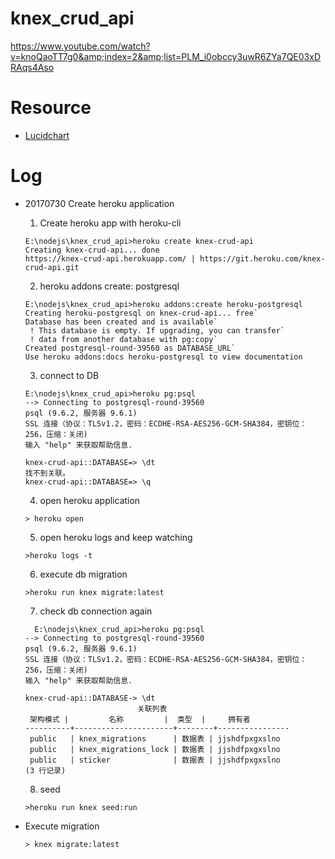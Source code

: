 # knex_crud_api

https://www.youtube.com/watch?v=knoQaoTT7g0&amp;index=2&amp;list=PLM_i0obccy3uwR6ZYa7QE03xDRAqs4Aso

# Resource

- [Lucidchart](https://www.lucidchart.com)

# Log

- 20170730 Create heroku application

  1. Create heroku app with heroku-cli

    ```
    E:\nodejs\knex_crud_api>heroku create knex-crud-api
    Creating knex-crud-api... done
    https://knex-crud-api.herokuapp.com/ | https://git.heroku.com/knex-crud-api.git
    ```

  2. heroku addons create: postgresql

    ```
    E:\nodejs\knex_crud_api>heroku addons:create heroku-postgresql
    Creating heroku-postgresql on knex-crud-api... free`
    Database has been created and is available`
     ! This database is empty. If upgrading, you can transfer`
     ! data from another database with pg:copy`
    Created postgresql-round-39560 as DATABASE_URL`
    Use heroku addons:docs heroku-postgresql to view documentation
    ```

  3. connect to DB

    ```
    E:\nodejs\knex_crud_api>heroku pg:psql
    --> Connecting to postgresql-round-39560
    psql (9.6.2, 服务器 9.6.1)
    SSL 连接（协议：TLSv1.2，密码：ECDHE-RSA-AES256-GCM-SHA384，密钥位：256，压缩：关闭)
    输入 "help" 来获取帮助信息.

    knex-crud-api::DATABASE=> \dt
    找不到关联。
    knex-crud-api::DATABASE=> \q
    ```

  4. open heroku application

    ```
    > heroku open
    ```

  5. open heroku logs and keep watching

    ```
    >heroku logs -t
    ```

  6. execute db migration

    ```
    >heroku run knex migrate:latest
    ```

  7. check db connection again

    ```
      E:\nodejs\knex_crud_api>heroku pg:psql
    --> Connecting to postgresql-round-39560
    psql (9.6.2, 服务器 9.6.1)
    SSL 连接（协议：TLSv1.2，密码：ECDHE-RSA-AES256-GCM-SHA384，密钥位：256，压缩：关闭)
    输入 "help" 来获取帮助信息.

    knex-crud-api::DATABASE-> \dt
                             关联列表
     架构模式 |         名称         |  类型  |     拥有者
    ----------+----------------------+--------+----------------
     public   | knex_migrations      | 数据表 | jjshdfpxgxslno
     public   | knex_migrations_lock | 数据表 | jjshdfpxgxslno
     public   | sticker              | 数据表 | jjshdfpxgxslno
    (3 行记录)
    ```

  8. seed

    ```
    >heroku run knex seed:run
    ```
    
- Execute migration

  ```
  > knex migrate:latest
  ```

